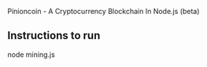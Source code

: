 Pinioncoin - A Cryptocurrency Blockchain In Node.js (beta)

Instructions to run
--------------------
node mining.js
